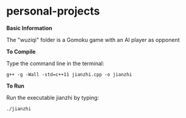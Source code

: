 # personal-projects

**Basic Information**

The "wuziqi" folder is a Gomoku game with an AI player as opponent

**To Compile**

Type the command line in the terminal:

    g++ -g -Wall -std=c++11 jianzhi.cpp -o jianzhi

**To Run**

Run the executable jianzhi by typing:

    ./jianzhi
